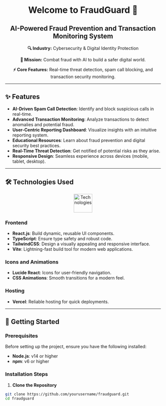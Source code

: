 <h1 align="center">Welcome to FraudGuard 🚀</h1>
<h2 align="center">AI-Powered Fraud Prevention and Transaction Monitoring System</h2>

<div align="center">
    <p><strong>🔍 Industry:</strong> Cybersecurity & Digital Identity Protection</p>
    <p><strong>🌟 Mission:</strong> Combat fraud with AI to build a safer digital world.</p>
    <p><strong>⚡ Core Features:</strong> Real-time threat detection, spam call blocking, and transaction security monitoring.</p>
</div>

---

## ✨ Features

- **AI-Driven Spam Call Detection**: Identify and block suspicious calls in real-time.
- **Advanced Transaction Monitoring**: Analyze transactions to detect anomalies and potential fraud.
- **User-Centric Reporting Dashboard**: Visualize insights with an intuitive reporting system.
- **Educational Resources**: Learn about fraud prevention and digital security best practices.
- **Real-Time Threat Detection**: Get notified of potential risks as they arise.
- **Responsive Design**: Seamless experience across devices (mobile, tablet, desktop).

---

## 🛠️ Technologies Used

<p align="center">
    <img src="https://skillicons.dev/icons?i=react,typescript,tailwind,vite,vercel" alt="Technologies" height="60">
</p>

### **Frontend**
- **React.js**: Build dynamic, reusable UI components.
- **TypeScript**: Ensure type safety and robust code.
- **TailwindCSS**: Design a visually appealing and responsive interface.
- **Vite**: Lightning-fast build tool for modern web applications.

### **Icons and Animations**
- **Lucide React**: Icons for user-friendly navigation.
- **CSS Animations**: Smooth transitions for a modern feel.

### **Hosting**
- **Vercel**: Reliable hosting for quick deployments.

---

## 🚀 Getting Started

### Prerequisites
Before setting up the project, ensure you have the following installed:
- **Node.js**: v14 or higher
- **npm**: v6 or higher

### Installation Steps

1. **Clone the Repository**
```bash
git clone https://github.com/yourusername/fraudguard.git
cd fraudguard
```
